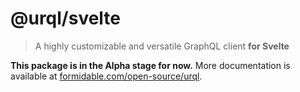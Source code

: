 # @urql/svelte

> A highly customizable and versatile GraphQL client **for Svelte**

**This package is in the Alpha stage for now.**
More documentation is available at [formidable.com/open-source/urql](https://formidable.com/open-source/urql/).
